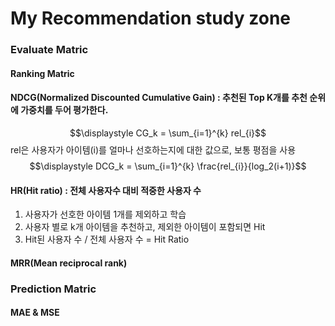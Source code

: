 # My Recommendation study zone

### Evaluate Matric

#### Ranking Matric
#### NDCG(Normalized Discounted Cumulative Gain) : 추천된 Top K개를 추천 순위에 가중치를 두어 평가한다. 
$$\displaystyle CG_k = \sum_{i=1}^{k} rel_{i}$$
rel은 사용자가 아이템(i)를 얼마나 선호하는지에 대한 값으로, 보통 평점을 사용
$$\displaystyle DCG_k = \sum_{i=1}^{k} \frac{rel_{i}}{log_2(i+1)}$$

#### HR(Hit ratio) : 전체 사용자수 대비 적중한 사용자 수
1. 사용자가 선호한 아이템 1개를 제외하고 학습
2. 사용자 별로 k개 아이템을 추천하고, 제외한 아이템이 포함되면 Hit
3. Hit된 사용자 수 / 전체 사용자 수 = Hit Ratio

#### MRR(Mean reciprocal rank)
### Prediction Matric
#### MAE & MSE

